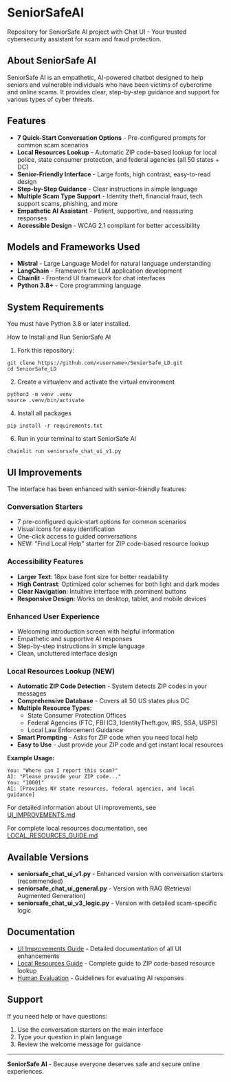 # SeniorSafeAI
Repository for SeniorSafe AI project with Chat UI - Your trusted cybersecurity assistant for scam and fraud protection.

## About SeniorSafe AI

SeniorSafe AI is an empathetic, AI-powered chatbot designed to help seniors and vulnerable individuals who have been victims of cybercrime and online scams. It provides clear, step-by-step guidance and support for various types of cyber threats.

## Features

- **7 Quick-Start Conversation Options** - Pre-configured prompts for common scam scenarios
- **Local Resources Lookup** - Automatic ZIP code-based lookup for local police, state consumer protection, and federal agencies (all 50 states + DC)
- **Senior-Friendly Interface** - Large fonts, high contrast, easy-to-read design
- **Step-by-Step Guidance** - Clear instructions in simple language
- **Multiple Scam Type Support** - Identity theft, financial fraud, tech support scams, phishing, and more
- **Empathetic AI Assistant** - Patient, supportive, and reassuring responses
- **Accessible Design** - WCAG 2.1 compliant for better accessibility

## Models and Frameworks Used

- **Mistral** - Large Language Model for natural language understanding
- **LangChain** - Framework for LLM application development
- **Chainlit** - Frontend UI framework for chat interfaces
- **Python 3.8+** - Core programming language

## System Requirements

You must have Python 3.8 or later installed. 

How to Install and Run SeniorSafe AI
1. Fork this repository: 

```
git clone https://github.com/<username>/SeniorSafe_LD.git
cd SeniorSafe_LD
```


2. Create a virtualenv and activate the virtual environment
```
python3 -m venv .venv
source .venv/bin/activate
```

4. Install all packages
```
pip install -r requirements.txt
```

6. Run in your terminal to start SeniorSafe AI
```
chainlit run seniorsafe_chat_ui_v1.py
```

## UI Improvements

The interface has been enhanced with senior-friendly features:

### Conversation Starters
- 7 pre-configured quick-start options for common scenarios
- Visual icons for easy identification
- One-click access to guided conversations
- NEW: "Find Local Help" starter for ZIP code-based resource lookup

### Accessibility Features
- **Larger Text**: 18px base font size for better readability
- **High Contrast**: Optimized color schemes for both light and dark modes
- **Clear Navigation**: Intuitive interface with prominent buttons
- **Responsive Design**: Works on desktop, tablet, and mobile devices

### Enhanced User Experience
- Welcoming introduction screen with helpful information
- Empathetic and supportive AI responses
- Step-by-step instructions in simple language
- Clean, uncluttered interface design

### Local Resources Lookup (NEW)
- **Automatic ZIP Code Detection** - System detects ZIP codes in your messages
- **Comprehensive Database** - Covers all 50 US states plus DC
- **Multiple Resource Types**:
  - State Consumer Protection Offices
  - Federal Agencies (FTC, FBI IC3, IdentityTheft.gov, IRS, SSA, USPS)
  - Local Law Enforcement Guidance
- **Smart Prompting** - Asks for ZIP code when you need local help
- **Easy to Use** - Just provide your ZIP code and get instant local resources

**Example Usage:**
```
You: "Where can I report this scam?"
AI: "Please provide your ZIP code..."
You: "10001"
AI: [Provides NY state resources, federal agencies, and local guidance]
```

For detailed information about UI improvements, see [UI_IMPROVEMENTS.md](UI_IMPROVEMENTS.md)

For complete local resources documentation, see [LOCAL_RESOURCES_GUIDE.md](LOCAL_RESOURCES_GUIDE.md)

## Available Versions

- **seniorsafe_chat_ui_v1.py** - Enhanced version with conversation starters (recommended)
- **seniorsafe_chat_ui_general.py** - Version with RAG (Retrieval Augmented Generation)
- **seniorsafe_chat_ui_v3_logic.py** - Version with detailed scam-specific logic

## Documentation

- [UI Improvements Guide](UI_IMPROVEMENTS.md) - Detailed documentation of all UI enhancements
- [Local Resources Guide](LOCAL_RESOURCES_GUIDE.md) - Complete guide to ZIP code-based resource lookup
- [Human Evaluation](Human%20evaluation/) - Guidelines for evaluating AI responses

## Support

If you need help or have questions:
1. Use the conversation starters on the main interface
2. Type your question in plain language
3. Review the welcome message for guidance

---

**SeniorSafe AI** - Because everyone deserves safe and secure online experiences.
